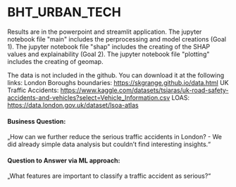 # BHT_URBAN_TECH

Results are in the powerpoint and streamlit application.
The jupyter notebook file "main" includes the perprocessing and model creations (Goal 1).
The jupyter notebook file "shap" includes the creating of the SHAP values and explainability (Goal 2).
The jupyter notebook file "plotting" includes the creating of geomap.

The data is not included in the github. You can download it at the following links:
London Boroughs boundaries: https://skgrange.github.io/data.html 
UK Traffic Accidents: https://www.kaggle.com/datasets/tsiaras/uk-road-safety-accidents-and-vehicles?select=Vehicle_Information.csv
LOAS: https://data.london.gov.uk/dataset/lsoa-atlas

#### Business Question:
„How can we further reduce the serious traffic accidents in London? -
We did already simple data analysis but couldn’t find interesting insights.“

#### Question to Answer via ML approach:
„What features are important to classify a traffic accident as serious?“
